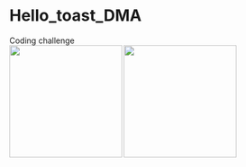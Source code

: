 # Hello_toast_DMA
Coding challenge<br>
<img src="https://user-images.githubusercontent.com/47654039/111605345-51dfda80-87fe-11eb-939c-c77ed28ce09a.gif" width=200 align=left>
<img src="https://user-images.githubusercontent.com/47654039/111605568-8358a600-87fe-11eb-9ac8-d07717e6f4f5.gif" width=200 align=left>
